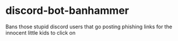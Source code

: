 # discord-bot-banhammer
Bans those stupid discord users that go posting phishing links for the innocent little kids to click on
